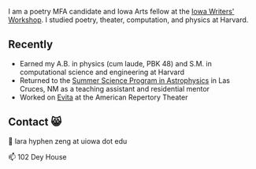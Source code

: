 I am a poetry MFA candidate and Iowa Arts fellow at the [Iowa Writers' Workshop](https://writersworkshop.uiowa.edu/). I studied poetry, theater, computation, and physics at Harvard. 

## Recently

- Earned my A.B. in physics (cum laude, PBK 48) and S.M. in computational science and engineering at Harvard
- Returned to the [Summer Science Program in Astrophysics](https://summerscience.org/) in Las Cruces, NM as a teaching assistant and residential mentor 
- Worked on [Evita](https://americanrepertorytheater.org/shows-events/evita/) at the American Repertory Theater

## Contact 😸

📧 lara hyphen zeng at uiowa dot edu

📫 102 Dey House 

